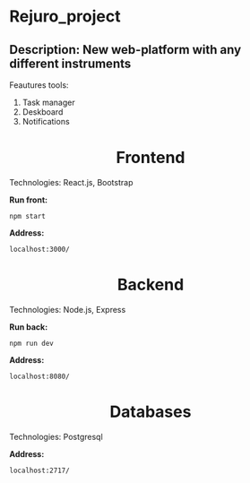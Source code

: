 # Rejuro_project
Description: New web-platform with any different instruments
---
Feautures tools:<br> 
1. Task manager<br>
2. Deskboard<br>
3. Notifications<br>
<h1 align="center">Frontend</h1>
Technologies: React.js, Bootstrap <br>

**Run front:** 

```
npm start
```

**Address:**

```
localhost:3000/
```

<h1 align="center">Backend</h1>
Technologies: Node.js, Express

**Run back:**

```
npm run dev
```

**Address:**

```
localhost:8080/
```

<h1 align="center">Databases</h1>
Technologies: Postgresql

**Address:**

```
localhost:2717/
```
